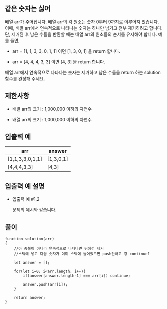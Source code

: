 ## 같은 숫자는 싫어

배열 arr가 주어집니다. 배열 arr의 각 원소는 숫자 0부터 9까지로 이루어져 있습니다. 이때, 배열 arr에서 연속적으로 나타나는 숫자는 하나만 남기고 전부 제거하려고 합니다. 단, 제거된 후 남은 수들을 반환할 때는 배열 arr의 원소들의 순서를 유지해야 합니다. 예를 들면,

- arr = [1, 1, 3, 3, 0, 1, 1] 이면 [1, 3, 0, 1] 을 return 합니다.

- arr = [4, 4, 4, 3, 3] 이면 [4, 3] 을 return 합니다.

배열 arr에서 연속적으로 나타나는 숫자는 제거하고 남은 수들을 return 하는 solution 함수를 완성해 주세요.

## 제한사항

- 배열 arr의 크기 : 1,000,000 이하의 자연수

- 배열 arr의 크기 : 1,000,000 이하의 자연수

## 입출력 예

| arr             | answer    |
| --------------- | --------- |
| [1,1,3,3,0,1,1] | [1,3,0,1] |
| [4,4,4,3,3]     | [4,3]     |

## 입출력 예 설명

- 입출력 예 #1,2

  문제의 예시와 같습니다.

## 풀이

```
function solution(arr)
{
    //아 중복이 아니라 연속적으로 나타나면 뒤에건 제거
    //스택에 넣고 다음 숫자가 이미 스택에 들어있으면 push안하고 걍 continue?

    let answer = [];

    for(let i=0; i<arr.length; i++){
        if(answer[answer.length-1] === arr[i]) continue;

        answer.push(arr[i]);
    }

    return answer;
}
```
